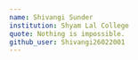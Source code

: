 ```yaml
---
name: Shivangi Sunder
institution: Shyam Lal College
quote: Nothing is impossible.
github_user: Shivangi26022001
---
```

